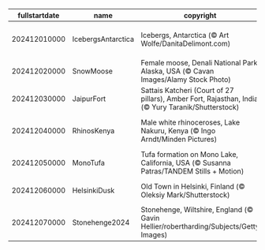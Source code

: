 |fullstartdate|name|copyright|title|image|
|--|--|--|--|--|
202412010000|IcebergsAntarctica|Icebergs, Antarctica (© Art Wolfe/DanitaDelimont.com)|Protecting the last great wilderness|![](/en-GB/2024/12/202412010000IcebergsAntarctica.jpg)|
202412020000|SnowMoose|Female moose, Denali National Park, Alaska, USA (© Cavan Images/Alamy Stock Photo)|A wild stare|![](/en-GB/2024/12/202412020000SnowMoose.jpg)|
202412030000|JaipurFort|Sattais Katcheri (Court of 27 pillars), Amber Fort, Rajasthan, India (© Yury Taranik/Shutterstock)|A pillared legacy|![](/en-GB/2024/12/202412030000JaipurFort.jpg)|
202412040000|RhinosKenya|Male white rhinoceroses, Lake Nakuru, Kenya (© Ingo Arndt/Minden Pictures)|On the frontline of extinction|![](/en-GB/2024/12/202412040000RhinosKenya.jpg)|
202412050000|MonoTufa|Tufa formation on Mono Lake, California, USA (© Susanna Patras/TANDEM Stills + Motion)|The rise of tufa|![](/en-GB/2024/12/202412050000MonoTufa.jpg)|
202412060000|HelsinkiDusk|Old Town in Helsinki, Finland (© Oleksiy Mark/Shutterstock)|Happy birthday, Finland!|![](/en-GB/2024/12/202412060000HelsinkiDusk.jpg)|
202412070000|Stonehenge2024|Stonehenge, Wiltshire, England (© Gavin Hellier/robertharding/Subjects/Getty Images)|The riddle of the stones|![](/en-GB/2024/12/202412070000Stonehenge2024.jpg)|
